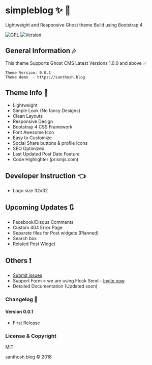 # simpleblog :sparkles: :star2:

Lightweight and Responsive Ghost theme Build using Bootstrap 4

[![GPL](https://img.shields.io/badge/Liscense-MIT-green.svg)](https://github.com/mskian/simpleblog/blob/master/LICENSE)
[![Version](https://img.shields.io/badge/Release-v0.0.1-brightgreen.svg)](https://github.com/mskian/simpleblog/releases)

## General Information :notes:

This theme Supports Ghost CMS Latest Versions 1.0.0 and above :white_check_mark:

```
Theme Version: 0.0.1
Theme demo  - https://santhosh.blog

```

## Theme Info :bookmark:

- Lightweight
- Simple Look (No fancy Designs)
- Clean Layouts
- Responsive Design
- Bootstrap 4 CSS Framework
- Font Awesome Icon
- Easy to Customize
- Social Share buttons & profile Icons
- SEO Optimized
- Last Updated Post Date Feature 
- Code Highlighter (prismjs.com)


## Developer Instruction :point_left:

- Logo size 32x32 

## Upcoming Updates :arrows_clockwise:

- Facebook/Disqus Comments
- Custom 404 Error Page
- Separate files for Post widgets (Planned)
- Search box
- Related Post Widget

## Others :exclamation:

- <a href="https://github.com/mskian/simpleblog/issues">Submit issues</a>
- Support Form = we are using Flock Send - <a href="https://mskian.flock.com/">Invite now</a>
- Detailed Documentation (Updated soon)

### Changelog :mega:

#### Version 0.0.1

- First Release

### License & Copyright

MIT


<p>santhosh.blog &copy; 2018</p>

